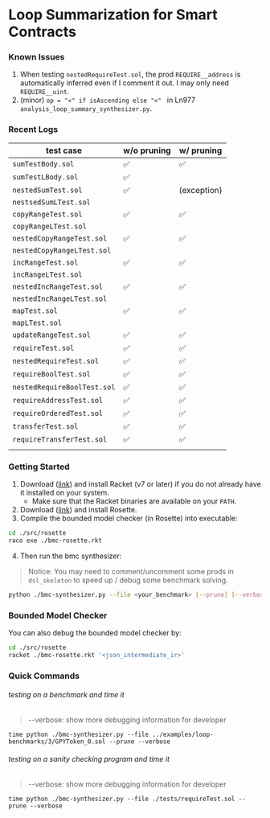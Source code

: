 # Loop Summarization for Smart Contracts

### Known Issues

1. When testing `nestedRequireTest.sol`, the prod `REQUIRE__address` is automatically inferred even if I comment it out. I may only need `REQUIRE__uint`.
2. (minor) `op = "<" if isAscending else "<" ` in Ln977 `analysis_loop_summary_synthesizer.py`.

### Recent Logs

| test case                   | w/o pruning | w/ pruning  |
| --------------------------- | ----------- | ----------- |
| `sumTestBody.sol`           | ✅           | ✅           |
| `sumTestLBody.sol`          | ✅           |             |
| `nestedSumTest.sol`         | ✅           | (exception) |
| `nestsedSumLTest.sol`       |             |             |
| `copyRangeTest.sol`         | ✅           | ✅           |
| `copyRangeLTest.sol`        |             |             |
| `nestedCopyRangeTest.sol`   | ✅           | ✅           |
| `nestedCopyRangeLTest.sol`  |             |             |
| `incRangeTest.sol`          | ✅           | ✅           |
| `incRangeLTest.sol`         |             |             |
| `nestedIncRangeTest.sol`    | ✅           | ✅           |
| `nestedIncRangeLTest.sol`   |             |             |
| `mapTest.sol`               | ✅           | ✅           |
| `mapLTest.sol`              |             |             |
| `updateRangeTest.sol`       | ✅           | ✅           |
| `requireTest.sol`           | ✅           | ✅           |
| `nestedRequireTest.sol`     | ✅           | ✅           |
| `requireBoolTest.sol`       | ✅           | ✅           |
| `nestedRequireBoolTest.sol` | ✅           | ✅           |
| `requireAddressTest.sol`    | ✅           | ✅           |
| `requireOrderedTest.sol`    | ✅           | ✅           |
| `transferTest.sol`          | ✅           | ✅           |
| `requireTransferTest.sol`   | ✅           | ✅           |
|                             |             |             |

### Getting Started

1. Download ([link](https://racket-lang.org/download/)) and install Racket (v7 or later) if you do not already have it installed on your system.
   - Make sure that the Racket binaries are available on your `PATH`.
2. Download ([link](https://github.com/emina/rosette)) and install Rosette.
3. Compile the bounded model checker (in Rosette) into executable:

```bash
cd ./src/rosette
raco exe ./bmc-rosette.rkt
```

4. Then run the bmc synthesizer:

> Notice: You may need to comment/uncomment some prods in `dsl_skeleton` to speed up / debug some benchmark solving.

```bash
python ./bmc-synthesizer.py --file <your_benchmark> [--prune] [--verbose]
```

### Bounded Model Checker

You can also debug the bounded model checker by:

```bash
cd ./src/rosette
racket ./bmc-rosette.rkt '<json_intermediate_ir>'
```

### Quick Commands

###### testing on a benchmark and time it

> --verbose: show more debugging information for developer

```
time python ./bmc-synthesizer.py --file ../examples/loop-benchmarks/3/GPYToken_0.sol --prune --verbose
```

###### testing on a sanity checking program and time it

> --verbose: show more debugging information for developer

```
time python ./bmc-synthesizer.py --file ./tests/requireTest.sol --prune --verbose
```

